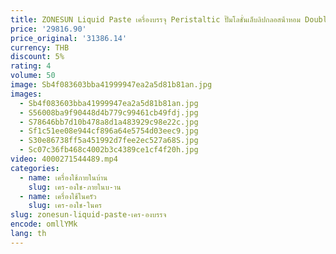 ```yaml
---
title: ZONESUN Liquid Paste เครื่องบรรจุ Peristaltic ปั๊มโลชั่นเล็บลิปกลอสน้ําหอม Double Heads การผลิต ZS-NP2
price: '29816.90'
price_original: '31386.14'
currency: THB
discount: 5%
rating: 4
volume: 50
image: Sb4f083603bba41999947ea2a5d81b81an.jpg
images:
  - Sb4f083603bba41999947ea2a5d81b81an.jpg
  - S56008ba9f90448d4b779c99461cb49fdj.jpg
  - S78646bb7d10b478a8d1a483929c98e22c.jpg
  - Sf1c51ee08e944cf896a64e5754d03eec9.jpg
  - S30e86738ff5a451992d7fee2ec527a68S.jpg
  - Sc07c36fb468c4002b3c4389ce1cf4f20h.jpg
video: 4000271544489.mp4
categories:
  - name: เครื่องใช้ภายในบ้าน
    slug: เคร-องใช-ภายในบ-าน
  - name: เครื่องใช้ในครัว
    slug: เคร-องใช-ในคร
slug: zonesun-liquid-paste-เคร-องบรรจ
encode: omllYMk
lang: th
---
```

  